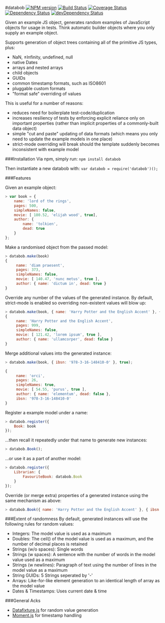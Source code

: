 #databob
[![NPM version](https://badge.fury.io/js/databob.svg)](http://badge.fury.io/js/databob)
[![Build Status](https://travis-ci.org/daviddenton/databob.png?branch=master)](https://travis-ci.org/daviddenton/databob)
[![Coverage Status](https://coveralls.io/repos/daviddenton/databob/badge.png)](https://coveralls.io/r/daviddenton/databob)
[![Dependency Status](https://david-dm.org/daviddenton/databob.png)](https://david-dm.org/daviddenton/databob)
[![devDependency Status](https://david-dm.org/daviddenton/databob/dev-status.png)](https://david-dm.org/daviddenton/databob#info=devDependencies)

Given an example JS object, generates random examples of JavaScript objects for usage in tests. 
Think automatic builder objects where you only supply an example object.

Supports generation of object trees containing all of the primitive JS types, plus:
- NaN, ±Infinity, undefined, null
- native Dates
- arrays and nested arrays
- child objects
- GUIDs
- common timestamp formats, such as ISO8601
- pluggable custom formats
- "format safe" overriding of values

This is useful for a number of reasons:
- reduces need for boilerplate test-code/duplication 
- increases resiliency of tests by enforcing explicit reliance only on important properties (rather 
than implicit properties of a commonly-built data object)
- simple "cut and paste" updating of data formats (which means you only need to update the 
example models in one place)
- strict-mode overriding will break should the template suddenly becomes inconsistent with example 
model

###Installation
Via npm, simply run: ```npm install databob```

Then instantiate a new databob with: ```var databob = require('databob')();```

###Features

Given an example object:
```javascript
> var book = {
    name: 'lord of the rings',
    pages: 500,
    simpleNames: false,
    movie: [ 180.52, 'elijah wood', true],
    author: {
        name: 'tolkien',
        dead: true
    }
};
```

Make a randomised object from the passed model:
```javascript
> databob.make(book)
{
     name: 'diam praesent',
     pages: 373,
     simpleNames: false,
     movie: [ 140.47, 'nunc metus', true ],
     author: { name: 'dictum in', dead: true }
}
```

Override any number of the values of the generated instance. By default, strict-mode is enabled so 
overriding non-existent values will blow up:
```javascript
> databob.make(book, { name: 'Harry Potter and the English Accent' }, { pages: 999 });
{
     name: 'Harry Potter and the English Accent',
     pages: 999,
     simpleNames: false,
     movie: [ 121.42, 'lorem ipsum', true ],
     author: { name: 'ullamcorper', dead: false }
}
```

Merge additional values into the generated instance:
```javascript
> databob.make(book, { ibsn: '978-3-16-148410-0' }, true);

{
     name: 'orci',
     pages: 26,
     simpleNames: true,
     movie: [ 54.55, 'purus', true ],
     author: { name: 'elementum', dead: false },
     ibsn: '978-3-16-148410-0'
}
```

Register a example model under a name:
```javascript
> databob.register({
    Book: book
});
```

...then recall it repeatedly under that name to generate new instances:
```javascript
> databob.Book();
```

...or use it as a part of another model:
```javascript
> databob.register({
    Librarian: {
        FavouriteBook: databob.Book
    }
});
```

Override (or merge extra) properties of a generated instance using the same mechanism as above:
```javascript
> databob.Book({ name: 'Harry Potter and the English Accent' }, { ibsn: '978-3-16-148410-1' } , true);
```

###Extent of randomness
By default, generated instances will use the following rules for random values:
- Integers: The model value is used as a maximum
- Doubles: The ceil() of the model value is used as a maximum, and the number of decimal places is retained
- Strings (w/o spaces): Single words
- Strings (w spaces): A sentence with the number of words in the model value used as a maximum
- Strings (w newlines): Paragraph of text using the number of lines in the model value as a maximum
- String GUIDs: 5 Strings seperated by '-'
- Arrays: Like-for-like element generation to an identical length of array as the model value
- Dates & Timestamps: Uses current date & time


###General Acks
- [Datafixture.js](http://acatl.github.io/datafixture.js/) for random value generation
- [Moment.js](http://momentjs.com/) for timestamp handling
